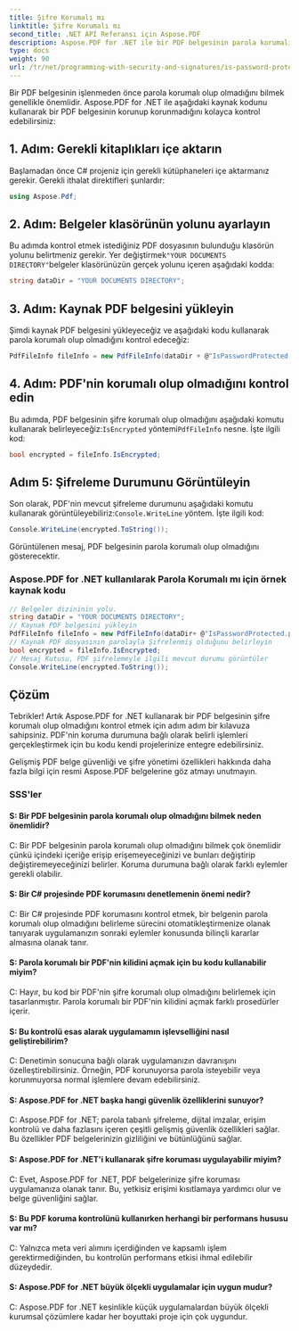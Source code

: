 ```yaml
---
title: Şifre Korumalı mı
linktitle: Şifre Korumalı mı
second_title: .NET API Referansı için Aspose.PDF
description: Aspose.PDF for .NET ile bir PDF belgesinin parola korumalı olup olmadığını kolayca kontrol edin.
type: docs
weight: 90
url: /tr/net/programming-with-security-and-signatures/is-password-protected/
---
```

Bir PDF belgesinin işlenmeden önce parola korumalı olup olmadığını bilmek genellikle önemlidir. Aspose.PDF for .NET ile aşağıdaki kaynak kodunu kullanarak bir PDF belgesinin korunup korunmadığını kolayca kontrol edebilirsiniz:

## 1. Adım: Gerekli kitaplıkları içe aktarın

Başlamadan önce C# projeniz için gerekli kütüphaneleri içe aktarmanız gerekir. Gerekli ithalat direktifleri şunlardır:

```csharp
using Aspose.Pdf;
```

## 2. Adım: Belgeler klasörünün yolunu ayarlayın

 Bu adımda kontrol etmek istediğiniz PDF dosyasının bulunduğu klasörün yolunu belirtmeniz gerekir. Yer değiştirmek`"YOUR DOCUMENTS DIRECTORY"`belgeler klasörünüzün gerçek yolunu içeren aşağıdaki kodda:

```csharp
string dataDir = "YOUR DOCUMENTS DIRECTORY";
```

## 3. Adım: Kaynak PDF belgesini yükleyin

Şimdi kaynak PDF belgesini yükleyeceğiz ve aşağıdaki kodu kullanarak parola korumalı olup olmadığını kontrol edeceğiz:

```csharp
PdfFileInfo fileInfo = new PdfFileInfo(dataDir + @"IsPasswordProtected.pdf");
```

## 4. Adım: PDF'nin korumalı olup olmadığını kontrol edin

 Bu adımda, PDF belgesinin şifre korumalı olup olmadığını aşağıdaki komutu kullanarak belirleyeceğiz:`IsEncrypted` yöntemi`PdfFileInfo` nesne. İşte ilgili kod:

```csharp
bool encrypted = fileInfo.IsEncrypted;
```

## Adım 5: Şifreleme Durumunu Görüntüleyin

 Son olarak, PDF'nin mevcut şifreleme durumunu aşağıdaki komutu kullanarak görüntüleyebiliriz:`Console.WriteLine` yöntem. İşte ilgili kod:

```csharp
Console.WriteLine(encrypted.ToString());
```

Görüntülenen mesaj, PDF belgesinin parola korumalı olup olmadığını gösterecektir.

### Aspose.PDF for .NET kullanılarak Parola Korumalı mı için örnek kaynak kodu 
```csharp
// Belgeler dizininin yolu.
string dataDir = "YOUR DOCUMENTS DIRECTORY";
// Kaynak PDF belgesini yükleyin
PdfFileInfo fileInfo = new PdfFileInfo(dataDir+ @"IsPasswordProtected.pdf");
// Kaynak PDF dosyasının parolayla Şifrelenmiş olduğunu belirleyin
bool encrypted = fileInfo.IsEncrypted;
// Mesaj Kutusu, PDF şifrelemeyle ilgili mevcut durumu görüntüler
Console.WriteLine(encrypted.ToString());
```

## Çözüm

Tebrikler! Artık Aspose.PDF for .NET kullanarak bir PDF belgesinin şifre korumalı olup olmadığını kontrol etmek için adım adım bir kılavuza sahipsiniz. PDF'nin koruma durumuna bağlı olarak belirli işlemleri gerçekleştirmek için bu kodu kendi projelerinize entegre edebilirsiniz.

Gelişmiş PDF belge güvenliği ve şifre yönetimi özellikleri hakkında daha fazla bilgi için resmi Aspose.PDF belgelerine göz atmayı unutmayın.

### SSS'ler

#### S: Bir PDF belgesinin parola korumalı olup olmadığını bilmek neden önemlidir?

C: Bir PDF belgesinin parola korumalı olup olmadığını bilmek çok önemlidir çünkü içindeki içeriğe erişip erişemeyeceğinizi ve bunları değiştirip değiştiremeyeceğinizi belirler. Koruma durumuna bağlı olarak farklı eylemler gerekli olabilir.

#### S: Bir C# projesinde PDF korumasını denetlemenin önemi nedir?

C: Bir C# projesinde PDF korumasını kontrol etmek, bir belgenin parola korumalı olup olmadığını belirleme sürecini otomatikleştirmenize olanak tanıyarak uygulamanızın sonraki eylemler konusunda bilinçli kararlar almasına olanak tanır.

#### S: Parola korumalı bir PDF'nin kilidini açmak için bu kodu kullanabilir miyim?

C: Hayır, bu kod bir PDF'nin şifre korumalı olup olmadığını belirlemek için tasarlanmıştır. Parola korumalı bir PDF'nin kilidini açmak farklı prosedürler içerir.

#### S: Bu kontrolü esas alarak uygulamamın işlevselliğini nasıl geliştirebilirim?

C: Denetimin sonucuna bağlı olarak uygulamanızın davranışını özelleştirebilirsiniz. Örneğin, PDF korunuyorsa parola isteyebilir veya korunmuyorsa normal işlemlere devam edebilirsiniz.

#### S: Aspose.PDF for .NET başka hangi güvenlik özelliklerini sunuyor?

C: Aspose.PDF for .NET; parola tabanlı şifreleme, dijital imzalar, erişim kontrolü ve daha fazlasını içeren çeşitli gelişmiş güvenlik özellikleri sağlar. Bu özellikler PDF belgelerinizin gizliliğini ve bütünlüğünü sağlar.

#### S: Aspose.PDF for .NET'i kullanarak şifre koruması uygulayabilir miyim?

C: Evet, Aspose.PDF for .NET, PDF belgelerinize şifre koruması uygulamanıza olanak tanır. Bu, yetkisiz erişimi kısıtlamaya yardımcı olur ve belge güvenliğini sağlar.

#### S: Bu PDF koruma kontrolünü kullanırken herhangi bir performans hususu var mı?

C: Yalnızca meta veri alımını içerdiğinden ve kapsamlı işlem gerektirmediğinden, bu kontrolün performans etkisi ihmal edilebilir düzeydedir.

#### S: Aspose.PDF for .NET büyük ölçekli uygulamalar için uygun mudur?

C: Aspose.PDF for .NET kesinlikle küçük uygulamalardan büyük ölçekli kurumsal çözümlere kadar her boyuttaki proje için çok uygundur.